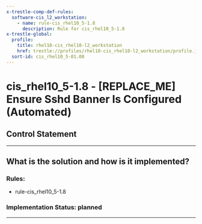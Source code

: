 ```yaml
---
x-trestle-comp-def-rules:
  software-cis_l2_workstation:
    - name: rule-cis_rhel10_5-1.8
      description: Rule for cis_rhel10_5-1.8
x-trestle-global:
  profile:
    title: rhel10-cis_rhel10-l2_workstation
    href: trestle://profiles/rhel10-cis_rhel10-l2_workstation/profile.json
  sort-id: cis_rhel10_5-01.08
---
```


# cis_rhel10_5-1.8 - \[REPLACE_ME\] Ensure Sshd Banner Is Configured (Automated)

## Control Statement

______________________________________________________________________

## What is the solution and how is it implemented?

<!-- For implementation status enter one of: implemented, partial, planned, alternative, not-applicable -->

<!-- Note that the list of rules under ### Rules: is read-only and changes will not be captured after assembly to JSON -->

<!-- Add control implementation description here for control: cis_rhel10_5-1.8 -->

### Rules:

  - rule-cis_rhel10_5-1.8

### Implementation Status: planned

______________________________________________________________________
